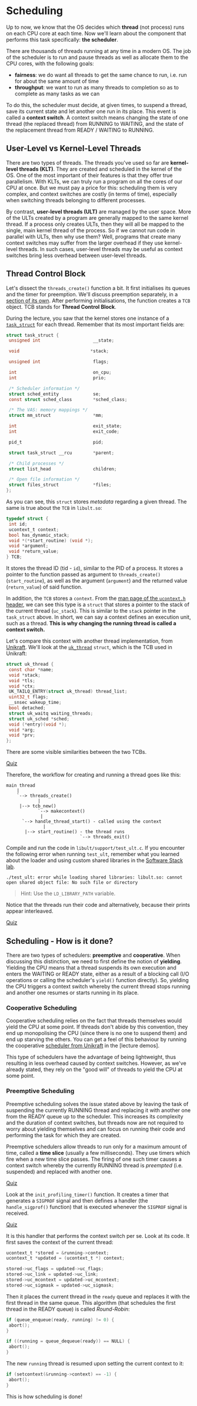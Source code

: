 # Scheduling

Up to now, we know that the OS decides which **thread** (not process) runs on each CPU core at each time.
Now we'll learn about the component that performs this task specifically: **the scheduler**.

There are thousands of threads running at any time in a modern OS.
The job of the scheduler is to run and pause threads as well as allocate them to the CPU cores, with the following goals:

- **fairness**: we do want all threads to get the same chance to run, i.e. run for about the same amount of time
- **throughput**: we want to run as many threads to completion so as to complete as many tasks as we can

To do this, the scheduler must decide, at given times, to suspend a thread, save its current state and let another one run in its place.
This event is called a **context switch**.
A context switch means changing the state of one thread (the replaced thread) from RUNNING to WAITING, and the state of the replacement thread from READY / WAITING to RUNNING.

## User-Level vs Kernel-Level Threads

There are two types of threads.
The threads you've used so far are **kernel-level threads (KLT)**.
They are created and scheduled in the kernel of the OS.
One of the most important of their features is that they offer true parallelism.
With KLTs, we can truly run a program on all the cores of our CPU at once.
But we must pay a price for this: scheduling them is very complex, and context switches are costly (in terms of time), especially when switching threads belonging to different processes.

By contrast, **user-level threads (ULT)** are managed by the user space.
More of the ULTs created by a program are generally mapped to the same kernel thread.
If a process only creates ULTs, then they will all be mapped to the single, main kernel thread of the process.
So if we cannot run code in parallel with ULTs, then why use them?
Well, programs that create many context switches may suffer from the larger overhead if they use kernel-level threads.
In such cases, user-level threads may be useful as context switches bring less overhead between user-level threads.

## Thread Control Block

Let's dissect the `threads_create()` function a bit.
It first initialises its queues and the timer for preemption.
We'll discuss preemption separately, in a [section of its own](#scheduling---how-is-it-done).
After performing initialisations, the function creates a `TCB` object.
TCB stands for **Thread Control Block**.

During the lecture, you saw that the kernel stores one instance of a [`task_struct`](https://elixir.bootlin.com/linux/v5.19.11/source/include/linux/sched.h#L726) for each thread.
Remember that its most important fields are:

```c
struct task_struct {
 unsigned int                    __state;

 void                           *stack;

 unsigned int                    flags;

 int                             on_cpu;
 int                             prio;

 /* Scheduler information */
 struct sched_entity             se;
 const struct sched_class        *sched_class;

 /* The VAS: memory mappings */
 struct mm_struct                *mm;

 int                             exit_state;
 int                             exit_code;

 pid_t                           pid;

 struct task_struct __rcu        *parent;

 /* Child processes */
 struct list_head                children;

 /* Open file information */
 struct files_struct             *files;
};
```

As you can see, this `struct` stores _metadata_ regarding a given thread.
The same is true about the `TCB` in `libult.so`:

```c
typedef struct {
 int id;
 ucontext_t context;
 bool has_dynamic_stack;
 void *(*start_routine) (void *);
 void *argument;
 void *return_value;
} TCB;
```

It stores the thread ID (tid - `id`), similar to the PID of a process.
It stores a pointer to the function passed as argument to `threads_create()` (`start_routine`), as well as the argument (`argument`) and the returned value (`return_value`) of said function.

In addition, the `TCB` stores a `context`.
From the [man page of the `ucontext.h` header](https://pubs.opengroup.org/onlinepubs/7908799/xsh/ucontext.h.html), we can see this type is a `struct` that stores a pointer to the stack of the current thread (`uc_stack`).
This is similar to the `stack` pointer in the `task_struct` above.
In short, we can say a context defines an execution unit, such as a thread.
**This is why changing the running thread is called a context switch.**

Let's compare this context with another thread implementation, from [Unikraft](https://unikraft.org/).
We'll look at the [`uk_thread`](https://github.com/unikraft/unikraft/blob/9bf6e63314a401204c02597834fb02f63a29aaf4/lib/uksched/include/uk/thread.h#L55-L76) `struct`, which is the TCB used in Unikraft:

```c
struct uk_thread {
 const char *name;
 void *stack;
 void *tls;
 void *ctx;
 UK_TAILQ_ENTRY(struct uk_thread) thread_list;
 uint32_t flags;
 __snsec wakeup_time;
 bool detached;
 struct uk_waitq waiting_threads;
 struct uk_sched *sched;
 void (*entry)(void *);
 void *arg;
 void *prv;
};
```

There are some visible similarities between the two TCBs.

[Quiz](questions/tcb-libult-unikraft.md)

Therefore, the workflow for creating and running a thread goes like this:

```console
main thread
    |
    `--> threads_create()
            |
     |--> tcb_new()
            `--> makecontext()
             |
      `--> handle_thread_start() - called using the context
              |
       |--> start_routine() - the thread runs
                            `--> threads_exit()
```

Compile and run the code in `libult/support/test_ult.c`.
If you encounter the following error when running `test_ult`, remember what you learned about the loader and using custom shared libraries in the [Software Stack lab](reading/libc.md).

```console
./test_ult: error while loading shared libraries: libult.so: cannot open shared object file: No such file or directory
```

> Hint: Use the `LD_LIBRARY_PATH` variable.

Notice that the threads run their code and alternatively, because their prints appear interleaved.

[Quiz](questions/ult-thread-ids.md)

## Scheduling - How is it done?

There are two types of schedulers: **preemptive** and **cooperative**.
When discussing this distinction, we need to first define the notion of **yielding**.
Yielding the CPU means that a thread suspends its own execution and enters the WAITING or READY state, either as a result of a blocking call (I/O operations or calling the scheduler's `yield()` function directly).
So, yielding the CPU triggers a context switch whereby the current thread stops running and another one resumes or starts running in its place.

### Cooperative Scheduling

Cooperative scheduling relies on the fact that threads themselves would yield the CPU at some point.
If threads don't abide by this convention, they end up monopolising the CPU (since there is no one to suspend them) and end up starving the others.
You can get a feel of this behaviour by running the cooperative [scheduler from Unikraft](https://github.com/unikraft/unikraft/blob/staging/lib/ukschedcoop/schedcoop.c) in the [lecture demos].

This type of schedulers have the advantage of being lightweight, thus resulting in less overhead caused by context switches.
However, as we've already stated, they rely on the "good will" of threads to yield the CPU at some point.

### Preemptive Scheduling

Preemptive scheduling solves the issue stated above by leaving the task of suspending the currently RUNNING thread and replacing it with another one from the READY queue up to the scheduler.
This increases its complexity and the duration of context switches, but threads now are not required to worry about yielding themselves and can focus on running their code and performing the task for which they are created.

Preemptive schedulers allow threads to run only for a maximum amount of time, called a **time slice** (usually a few milliseconds).
They use timers which fire when a new time slice passes.
The firing of one such timer causes a context switch whereby the currently RUNNING thread is _preempted_ (i.e. suspended) and replaced with another one.

[Quiz](questions/type-of-scheduler-in-libult.md)

Look at the `init_profiling_timer()` function.
It creates a timer that generates a `SIGPROF` signal and then defines a handler (the `handle_sigprof()` function) that is executed whenever the `SIGPROF` signal is received.

[Quiz](questions/time-slice-value.md)

It is this handler that performs the context switch per se.
Look at its code.
It first saves the context of the current thread:

```c
ucontext_t *stored = &running->context;
ucontext_t *updated = (ucontext_t *) context;

stored->uc_flags = updated->uc_flags;
stored->uc_link = updated->uc_link;
stored->uc_mcontext = updated->uc_mcontext;
stored->uc_sigmask = updated->uc_sigmask;
```

Then it places the current thread in the `ready` queue and replaces it with the first thread in the same queue.
This algorithm (that schedules the first thread in the READY queue) is called _Round-Robin_:

```c
if (queue_enqueue(ready, running) != 0) {
 abort();
}

if ((running = queue_dequeue(ready)) == NULL) {
 abort();
}
```

The new `running` thread is resumed upon setting the current context to it:

```c
if (setcontext(&running->context) == -1) {
 abort();
}
```

This is how scheduling is done!
